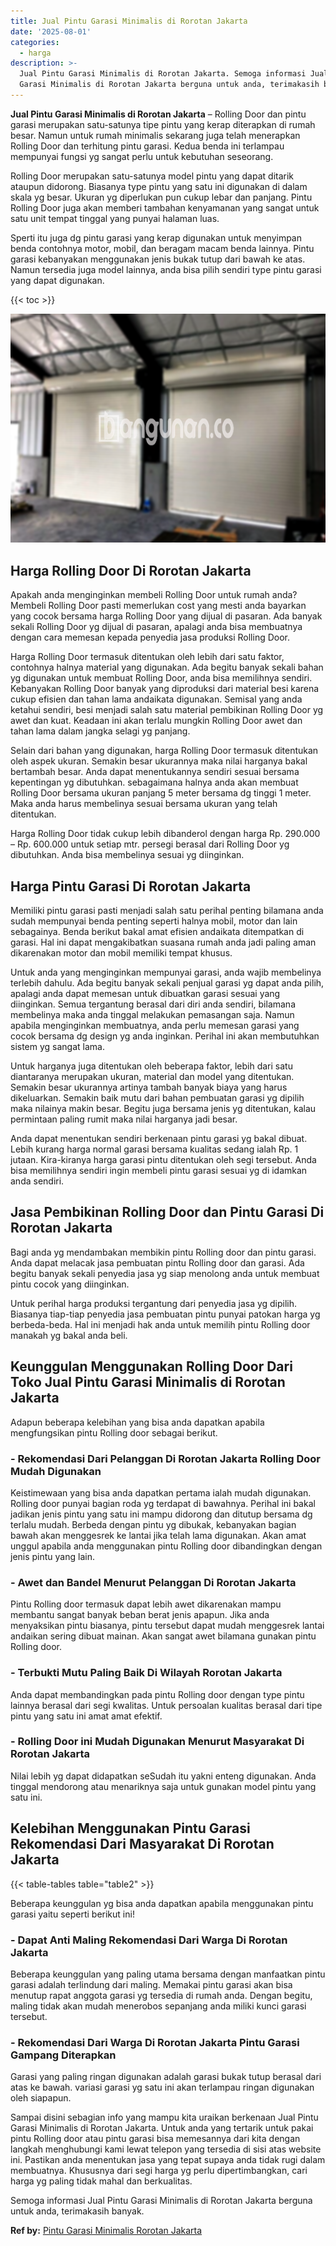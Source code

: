 ```yaml
---
title: Jual Pintu Garasi Minimalis di Rorotan Jakarta
date: '2025-08-01'
categories:
  - harga
description: >-
  Jual Pintu Garasi Minimalis di Rorotan Jakarta. Semoga informasi Jual Pintu
  Garasi Minimalis di Rorotan Jakarta berguna untuk anda, terimakasih banyak....
---
```


**Jual Pintu Garasi Minimalis di Rorotan Jakarta** – Rolling Door dan pintu garasi merupakan satu-satunya tipe pintu yang kerap diterapkan di rumah besar. Namun untuk rumah minimalis sekarang juga telah menerapkan Rolling Door dan terhitung pintu garasi. Kedua benda ini terlampau mempunyai fungsi yg sangat perlu untuk kebutuhan seseorang.

Rolling Door merupakan satu-satunya model pintu yang dapat ditarik ataupun didorong. Biasanya type pintu yang satu ini digunakan di dalam skala yg besar. Ukuran yg diperlukan pun cukup lebar dan panjang. Pintu Rolling Door juga akan memberi tambahan kenyamanan yang sangat untuk satu unit tempat tinggal yang punyai halaman luas.

Sperti itu juga dg pintu garasi yang kerap digunakan untuk menyimpan benda contohnya motor, mobil, dan beragam macam benda lainnya. Pintu garasi kebanyakan menggunakan jenis bukak tutup dari bawah ke atas. Namun tersedia juga model lainnya, anda bisa pilih sendiri type pintu garasi yang dapat digunakan.

{{< toc >}}

![Jual Pintu Garasi Minimalis di Rorotan Jakarta](/images/pintu-garasi-58.png)

## Harga Rolling Door Di Rorotan Jakarta

Apakah anda menginginkan membeli Rolling Door untuk rumah anda? Membeli Rolling Door pasti memerlukan cost yang mesti anda bayarkan yang cocok bersama harga Rolling Door yang dijual di pasaran. Ada banyak sekali Rolling Door yg dijual di pasaran, apalagi anda bisa membuatnya dengan cara memesan kepada penyedia jasa produksi Rolling Door.

Harga Rolling Door termasuk ditentukan oleh lebih dari satu faktor, contohnya halnya material yang digunakan. Ada begitu banyak sekali bahan yg digunakan untuk membuat Rolling Door, anda bisa memilihnya sendiri. Kebanyakan Rolling Door banyak yang diproduksi dari material besi karena cukup efisien dan tahan lama andaikata digunakan. Semisal yang anda ketahui sendiri, besi menjadi salah satu material pembikinan Rolling Door yg awet dan kuat. Keadaan ini akan terlalu mungkin Rolling Door awet dan tahan lama dalam jangka selagi yg panjang.

Selain dari bahan yang digunakan, harga Rolling Door termasuk ditentukan oleh aspek ukuran. Semakin besar ukurannya maka nilai harganya bakal bertambah besar. Anda dapat menentukannya sendiri sesuai bersama kepentingan yg dibutuhkan. sebagaimana halnya anda akan membuat Rolling Door bersama ukuran panjang 5 meter bersama dg tinggi 1 meter. Maka anda harus membelinya sesuai bersama ukuran yang telah ditentukan.

Harga Rolling Door tidak cukup lebih dibanderol dengan harga Rp. 290.000 – Rp. 600.000 untuk setiap mtr. persegi berasal dari Rolling Door yg dibutuhkan. Anda bisa membelinya sesuai yg diinginkan.

## Harga Pintu Garasi Di Rorotan Jakarta

Memiliki pintu garasi pasti menjadi salah satu perihal penting bilamana anda sudah mempunyai benda penting seperti halnya mobil, motor dan lain sebagainya. Benda berikut bakal amat efisien andaikata ditempatkan di garasi. Hal ini dapat mengakibatkan suasana rumah anda jadi paling aman dikarenakan motor dan mobil memiliki tempat khusus.

Untuk anda yang menginginkan mempunyai garasi, anda wajib membelinya terlebih dahulu. Ada begitu banyak sekali penjual garasi yg dapat anda pilih, apalagi anda dapat memesan untuk dibuatkan garasi sesuai yang diinginkan. Semua tergantung berasal dari diri anda sendiri, bilamana membelinya maka anda tinggal melakukan pemasangan saja. Namun apabila menginginkan membuatnya, anda perlu memesan garasi yang cocok bersama dg design yg anda inginkan. Perihal ini akan membutuhkan sistem yg sangat lama.

Untuk harganya juga ditentukan oleh beberapa faktor, lebih dari satu diantaranya merupakan ukuran, material dan model yang ditentukan. Semakin besar ukurannya artinya tambah banyak biaya yang harus dikeluarkan. Semakin baik mutu dari bahan pembuatan garasi yg dipilih maka nilainya makin besar. Begitu juga bersama jenis yg ditentukan, kalau permintaan paling rumit maka nilai harganya jadi besar.

Anda dapat menentukan sendiri berkenaan pintu garasi yg bakal dibuat. Lebih kurang harga normal garasi bersama kualitas sedang ialah Rp. 1 jutaan. Kira-kiranya harga garasi pintu ditentukan oleh segi tersebut. Anda bisa memilihnya sendiri ingin membeli pintu garasi sesuai yg di idamkan anda sendiri.

## Jasa Pembikinan Rolling Door dan Pintu Garasi Di Rorotan Jakarta

Bagi anda yg mendambakan membikin pintu Rolling door dan pintu garasi. Anda dapat melacak jasa pembuatan pintu Rolling door dan garasi. Ada begitu banyak sekali penyedia jasa yg siap menolong anda untuk membuat pintu cocok yang diinginkan.

Untuk perihal harga produksi tergantung dari penyedia jasa yg dipilih. Biasanya tiap-tiap penyedia jasa pembuatan pintu punyai patokan harga yg berbeda-beda. Hal ini menjadi hak anda untuk memilih pintu Rolling door manakah yg bakal anda beli.

## Keunggulan Menggunakan Rolling Door Dari Toko Jual Pintu Garasi Minimalis di Rorotan Jakarta

Adapun beberapa kelebihan yang bisa anda dapatkan apabila mengfungsikan pintu Rolling door sebagai berikut.

### \- Rekomendasi Dari Pelanggan Di Rorotan Jakarta Rolling Door Mudah Digunakan

Keistimewaan yang bisa anda dapatkan pertama ialah mudah digunakan. Rolling door punyai bagian roda yg terdapat di bawahnya. Perihal ini bakal jadikan jenis pintu yang satu ini mampu didorong dan ditutup bersama dg terlalu mudah. Berbeda dengan pintu yg dibukak, kebanyakan bagian bawah akan menggesrek ke lantai jika telah lama digunakan. Akan amat unggul apabila anda menggunakan pintu Rolling door dibandingkan dengan jenis pintu yang lain.

### \- Awet dan Bandel Menurut Pelanggan Di Rorotan Jakarta

Pintu Rolling door termasuk dapat lebih awet dikarenakan mampu membantu sangat banyak beban berat jenis apapun. Jika anda menyaksikan pintu biasanya, pintu tersebut dapat mudah menggesrek lantai andaikan sering dibuat mainan. Akan sangat awet bilamana gunakan pintu Rolling door.

### \- Terbukti Mutu Paling Baik Di Wilayah Rorotan Jakarta

Anda dapat membandingkan pada pintu Rolling door dengan type pintu lainnya berasal dari segi kwalitas. Untuk persoalan kualitas berasal dari tipe pintu yang satu ini amat amat efektif.

### \- Rolling Door ini Mudah Digunakan Menurut Masyarakat Di Rorotan Jakarta

Nilai lebih yg dapat didapatkan seSudah itu yakni enteng digunakan. Anda tinggal mendorong atau menariknya saja untuk gunakan model pintu yang satu ini.

## Kelebihan Menggunakan Pintu Garasi Rekomendasi Dari Masyarakat Di Rorotan Jakarta

{{< table-tables table="table2" >}}

Beberapa keunggulan yg bisa anda dapatkan apabila menggunakan pintu garasi yaitu seperti berikut ini!

### \- Dapat Anti Maling Rekomendasi Dari Warga Di Rorotan Jakarta

Beberapa keunggulan yang paling utama bersama dengan manfaatkan pintu garasi adalah terlindung dari maling. Memakai pintu garasi akan bisa menutup rapat anggota garasi yg tersedia di rumah anda. Dengan begitu, maling tidak akan mudah menerobos sepanjang anda miliki kunci garasi tersebut.

### \- Rekomendasi Dari Warga Di Rorotan Jakarta Pintu Garasi Gampang Diterapkan

Garasi yang paling ringan digunakan adalah garasi bukak tutup berasal dari atas ke bawah. variasi garasi yg satu ini akan terlampau ringan digunakan oleh siapapun.

Sampai disini sebagian info yang mampu kita uraikan berkenaan Jual Pintu Garasi Minimalis di Rorotan Jakarta. Untuk anda yang tertarik untuk pakai pintu Rolling door atau pintu garasi bisa memesannya dari kita dengan langkah menghubungi kami lewat telepon yang tersedia di sisi atas website ini. Pastikan anda menentukan jasa yang tepat supaya anda tidak rugi dalam membuatnya. Khususnya dari segi harga yg perlu dipertimbangkan, cari harga yg paling tidak mahal dan berkualitas.

Semoga informasi Jual Pintu Garasi Minimalis di Rorotan Jakarta berguna untuk anda, terimakasih banyak.

**Ref by:** [Pintu Garasi Minimalis Rorotan Jakarta](https://id.wikipedia.org/wiki/Pintu)
